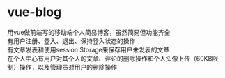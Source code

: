# vue-blog  
用vue做前端写的移动端个人简易博客，虽然简易但功能齐全  
有用户注册、登入、退出、保持登入状态的操作   
有文章发表和使用session Storage来保存用户未发表的文章  
在个人中心有用户对其个人的文章、评论的删除操作和个人头像上传（60KB限制）操作，以及管理员对用户的删除操作  
